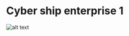 # Cyber ship enterprise 1

![alt text](https://github.com/M8ias/MC-LAB-IMPROVEMENTS/tree/main/CSEI/pics/CSAD_render.png)